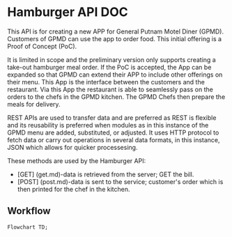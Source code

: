 # Hamburger API DOC
This API is for creating a new APP for General Putnam Motel Diner (GPMD).  Customers of GPMD can use the app to order food. This initial offering is a Proof of Concept (PoC). 

It is limited in scope and the preliminary version only supports creating a take-out hamburger meal order.
If the PoC is accepted, the App can be expanded so that GPMD can extend their APP to include other offerings on their menu.
This App is the interface between the customers and the restaurant.
Via this App the restaurant is able to seamlessly pass on the orders to the chefs in the GPMD kitchen.
The GPMD Chefs then prepare the meals for delivery.

REST APIs are used to transfer data and are preferred as REST is flexible and its reusability is preferred 
when modules as in this instance of the GPMD menu are added, substituted, or adjusted.
It uses HTTP protocol to fetch data or carry out operations in several data formats, in this instance, JSON which allows for quicker processesing.

These methods are used by the Hamburger API:
* [GET] (get.md)-data is retrieved from the server; GET the bill.
* [POST] (post.md)-data is sent to the service; customer's order which is then printed for the chef in the kitchen.

## Workflow

```mermaid
Flowchart TD;




